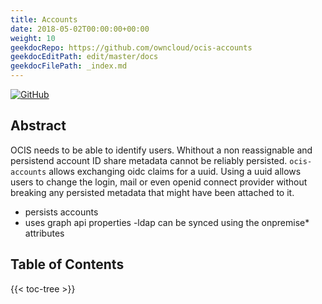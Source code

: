 ```yaml
---
title: Accounts
date: 2018-05-02T00:00:00+00:00
weight: 10
geekdocRepo: https://github.com/owncloud/ocis-accounts
geekdocEditPath: edit/master/docs
geekdocFilePath: _index.md
---
```


[![GitHub](https://img.shields.io/github/license/owncloud/ocis-hello)](https://github.com/owncloud/ocis-hello/blob/master/LICENSE)

## Abstract
OCIS needs to be able to identify users. Whithout a non reassignable and persistend account ID share metadata cannot be reliably persisted. `ocis-accounts` allows exchanging oidc claims for a uuid. Using a uuid allows users to change the login, mail or even openid connect provider without breaking any persisted metadata that might have been attached to it.

- persists accounts
- uses graph api properties
  -ldap can be synced using the onpremise* attributes

## Table of Contents

{{< toc-tree >}}